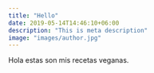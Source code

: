 ```yaml
---
title: "Hello"
date: 2019-05-14T14:46:10+06:00
description: "This is meta description"
image: "images/author.jpg"
---
```

Hola estas son mis recetas veganas. 